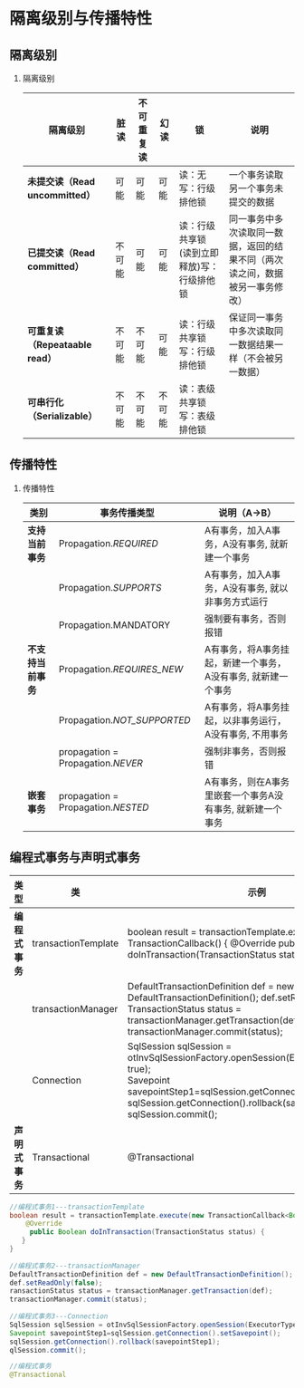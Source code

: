 # 隔离级别与传播特性

## 隔离级别

1. 隔离级别

   | **隔离级别**                     | **脏读** | **不可重复读** | **幻读** | **锁**                                       | **说明**                                                     |
   | -------------------------------- | -------- | -------------- | -------- | -------------------------------------------- | ------------------------------------------------------------ |
   | **未提交读（Read uncommitted）** | 可能     | 可能           | 可能     | 读：无写：行级排他锁                         | 一个事务读取另一个事务未提交的数据                           |
   | **已提交读（Read committed）**   | 不可能   | 可能           | 可能     | 读：行级共享锁  (读到立即释放)写：行级排他锁 | 同一事务中多次读取同一数据，返回的结果不同（两次读之间，数据被另一事务修改） |
   | **可重复读（Repeataable read）** | 不可能   | 不可能         | 可能     | 读：行级共享锁写：行级排他锁                 | 保证同一事务中多次读取同一数据结果一样（不会被另一数据）     |
   | **可串行化（Serializable）**     | 不可能   | 不可能         | 不可能   | 读：表级共享锁写：表级排他锁                 |                                                              |

## 传播特性

1. 传播特性

   | **类别**           | **事务传播类型**                   | **说明（A->B）**                                             |
   | ------------------ | ---------------------------------- | ------------------------------------------------------------ |
   | **支持当前事务**   | Propagation.*REQUIRED*             | A有事务，加入A事务，A没有事务, 就新建一个事务                |
   |                    | Propagation.*SUPPORTS*             | A有事务，加入A事务，A没有事务, 就以非事务方式运行            |
   |                    | Propagation.MANDATORY              | 强制要有事务，否则报错                                       |
   | **不支持当前事务** | Propagation.*REQUIRES_NEW*         | A有事务，将A事务挂起，新建一个事务，A没有事务, 就新建一个事务 |
   |                    | Propagation.*NOT_SUPPORTED*        | A有事务，将A事务挂起，以非事务运行，A没有事务, 不用事务      |
   |                    | propagation = Propagation.*NEVER*  | 强制非事务，否则报错                                         |
   | **嵌套事务**       | propagation = Propagation.*NESTED* | A有事务，则在A事务里嵌套一个事务A没有事务, 就新建一个事务    |



## 编程式事务与声明式事务

| **类型**       | **类**              | **示例**                                                     |
| -------------- | ------------------- | ------------------------------------------------------------ |
| **编程式事务** | transactionTemplate | boolean result = transactionTemplate.execute(new TransactionCallback<Boolean>() {    @Override    public Boolean doInTransaction(TransactionStatus status) {   } } |
|                | transactionManager  | DefaultTransactionDefinition def = new DefaultTransactionDefinition(); def.setReadOnly(false); <br />TransactionStatus status = transactionManager.getTransaction(def);<br />transactionManager.commit(status); |
|                | Connection          | SqlSession sqlSession = otInvSqlSessionFactory.openSession(ExecutorType.BATCH, true); <br />Savepoint savepointStep1=sqlSession.getConnection().setSavepoint();<br />sqlSession.getConnection().rollback(savepointStep1); <br />sqlSession.commit(); |
| **声明式事务** | Transactional       | @Transactional                                               |

```java
//编程式事务1---transactionTemplate
boolean result = transactionTemplate.execute(new TransactionCallback<Boolean>() {    
    @Override    
     public Boolean doInTransaction(TransactionStatus status) {   
   } 
}
                                             
//编程式事务2---transactionManager 
DefaultTransactionDefinition def = new DefaultTransactionDefinition(); 
def.setReadOnly(false);
ransactionStatus status = transactionManager.getTransaction(def);
transactionManager.commit(status);
                                             
//编程式事务3---Connection 
SqlSession sqlSession = otInvSqlSessionFactory.openSession(ExecutorType.BATCH, true); 
Savepoint savepointStep1=sqlSession.getConnection().setSavepoint();
sqlSession.getConnection().rollback(savepointStep1); 
qlSession.commit(); 

//编程式事务
@Transactional
